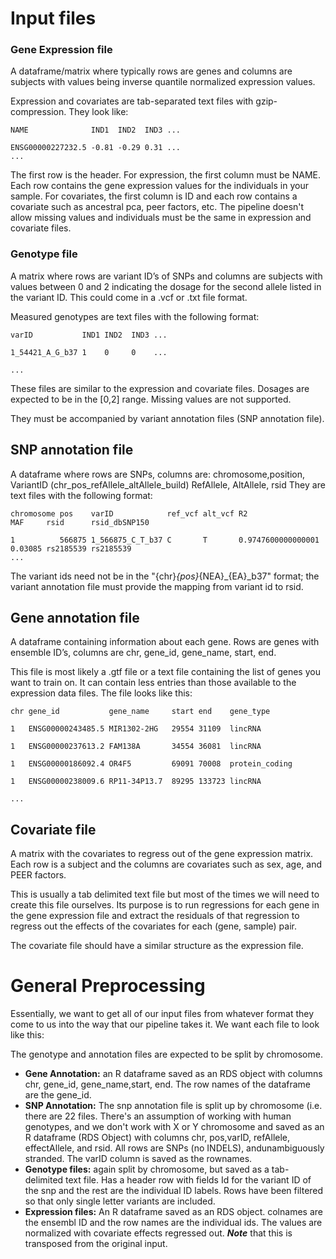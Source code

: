 # Input files
### **Gene Expression file** 
A dataframe/matrix where typically rows are genes and columns are subjects with values being inverse quantile normalized expression values. 

Expression and covariates are tab-separated text files with gzip-compression. They look like:
```
NAME              IND1  IND2  IND3 ...

ENSG00000227232.5 -0.81 -0.29 0.31 ...
... 
```
The first row is the header. For expression, the first column must be NAME. Each row contains the gene expression values for the individuals in your sample. For covariates, the first column is ID and each row contains a covariate such as ancestral pca, peer factors, etc. The pipeline doesn't allow missing values and individuals must be the same in expression and covariate files.

### **Genotype file**
A matrix where rows are variant ID’s of SNPs and columns are subjects with values between 0 and 2 indicating the dosage for the second allele listed in the 
variant ID. This could come in a .vcf or .txt file format.

Measured genotypes are text files with the following format:
```
varID           IND1 IND2  IND3 ...

1_54421_A_G_b37 1    0     0    ... 

...
```
These files are similar to the expression and covariate files. Dosages are expected to be in the [0,2] range. Missing values are not supported.

They must be accompanied by variant annotation files (SNP annotation file). 

## **SNP annotation file**
A dataframe where rows are SNPs, columns are: chromosome,position, VariantID (chr_pos_refAllele_altAllele_build) RefAllele, AltAllele, rsid
They are text files with the following format:
```
chromosome pos    varID            ref_vcf alt_vcf R2                 MAF     rsid      rsid_dbSNP150

1          566875 1_566875_C_T_b37 C       T       0.9747600000000001 0.03085 rs2185539 rs2185539
...
```
The variant ids need not be in the "{chr}_{pos}_{NEA}_{EA}_b37" format; the variant annotation file must provide the mapping from variant id to rsid.

## **Gene annotation file** 
A dataframe containing information about each gene. Rows are genes with ensemble ID’s, columns are chr, gene_id, gene_name, start, end. 

This file is most likely a .gtf file or a text file containing the list of genes you want to train on. It can contain less entries than those available to the expression data files. The file looks like this:
```
chr gene_id           gene_name     start end    gene_type

1   ENSG00000243485.5 MIR1302-2HG   29554 31109  lincRNA

1   ENSG00000237613.2 FAM138A       34554 36081  lincRNA

1   ENSG00000186092.4 OR4F5         69091 70008  protein_coding

1   ENSG00000238009.6 RP11-34P13.7  89295 133723 lincRNA

...
```

## **Covariate file** 
A matrix with the covariates to regress out of the gene expression matrix. Each row is a subject and the columns are covariates such as sex, age, 
and PEER factors. 

This is usually a tab delimited text file but most of the times we will need to create this file ourselves. Its purpose is to run regressions for each gene in the gene expression file and extract the residuals of that regression to regress out the effects of the covariates for each 
(gene, sample) pair. 

The covariate file should have a similar structure as the expression file.

# General Preprocessing
Essentially, we want to get all of our input files from whatever format they come to us into the way that our pipeline takes it. 
We want each file to look like this:

The genotype and annotation files are expected to be split by chromosome.

- **Gene Annotation:** an R dataframe saved as an RDS object with columns chr, gene_id, gene_name,start, end. The row names of the dataframe are the gene_id.
- **SNP Annotation:** The snp annotation file is split up by chromosome (i.e. there are 22 files. There's an assumption of working with human genotypes,
and we don't work with X or Y chromosome and saved as an R dataframe (RDS Object) with columns chr, pos,varID, refAllele, effectAllele, and rsid. 
All rows are SNPs (no INDELS), andunambiguously stranded. The varID column is saved as the rownames.
- **Genotype files:** again split by chromosome, but saved as a tab-delimited text file. Has a header row with fields Id for the variant ID of the snp and the rest are the 
individual ID labels. Rows have been filtered so that only single letter variants are included.
- **Expression files:** An R dataframe saved as an RDS object. colnames are the ensembl ID and the row names are the individual ids. The values are normalized with covariate 
effects regressed out. *__Note__* that this is transposed from the original input.
